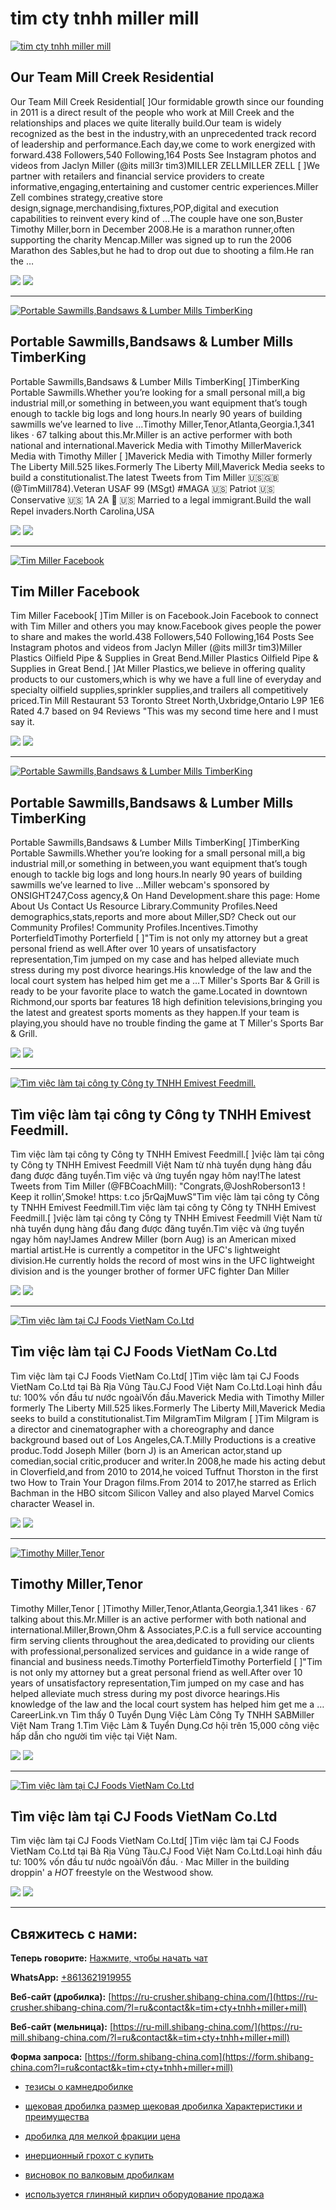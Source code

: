 # tim cty tnhh miller mill

<a href="https://swt.shibang-china.com/?l=ru&img&k=tim+cty+tnhh+miller+mill" target="_blank">![tim cty tnhh miller mill](http://static.shibang-china.com/all-800x300/1269.jpg)</a>

## Our Team Mill Creek Residential
Our Team Mill Creek Residential[ ]Our formidable growth since our founding in 2011 is a direct result of the people who work at Mill Creek and the relationships and places we quite literally build.Our team is widely recognized as the best in the industry,with an unprecedented track record of leadership and performance.Each day,we come to work energized with forward.438 Followers,540 Following,164 Posts See Instagram photos and videos from Jaclyn Miller (@its mill3r tim3)MILLER ZELLMILLER ZELL [ ]We partner with retailers and financial service providers to create informative,engaging,entertaining and customer centric experiences.Miller Zell combines strategy,creative store design,signage,merchandising,fixtures,POP,digital and execution capabilities to reinvent every kind of …The couple have one son,Buster Timothy Miller,born in December 2008.He is a marathon runner,often supporting the charity Mencap.Miller was signed up to run the 2006 Marathon des Sables,but he had to drop out due to shooting a film.He ran the …


<a href="https://whatsapp.shibangsoft.com/WhatsApp.php" target="_blank" title="WhatsApp">![](http://static.shibang-china.com/icon/whatsapp.png)</a> <a href="https://swt.shibang-china.com/?l=ru&icon&k=tim+cty+tnhh+miller+mill" target="_blank">![](http://static.shibang-china.com/icon/chat-ru.png)</a>

---

<a href="https://swt.shibang-china.com/?l=ru&img&k=tim+cty+tnhh+miller+mill" target="_blank">![Portable Sawmills,Bandsaws &amp; Lumber Mills TimberKing](http://static.shibang-china.com/all-800x300/1103.jpg)</a>

## Portable Sawmills,Bandsaws &amp; Lumber Mills TimberKing
Portable Sawmills,Bandsaws &amp; Lumber Mills TimberKing[ ]TimberKing Portable Sawmills.Whether you’re looking for a small personal mill,a big industrial mill,or something in between,you want equipment that’s tough enough to tackle big logs and long hours.In nearly 90 years of building sawmills we’ve learned to live …Timothy Miller,Tenor,Atlanta,Georgia.1,341 likes &#183; 67 talking about this.Mr.Miller is an active performer with both national and international.Maverick Media with Timothy MillerMaverick Media with Timothy Miller [ ]Maverick Media with Timothy Miller formerly The Liberty Mill.525 likes.Formerly The Liberty Mill,Maverick Media seeks to build a constitutionalist.The latest Tweets from Tim Miller 🇺🇸🇬🇧 (@TimMill784).Veteran USAF 99 (MSgt) #MAGA 🇺🇸 Patriot 🇺🇸 Conservative 🇺🇸 1A 2A 🏹 🇺🇸 Married to a legal immigrant.Build the wall Repel invaders.North Carolina,USA


<a href="https://whatsapp.shibangsoft.com/WhatsApp.php" target="_blank" title="WhatsApp">![](http://static.shibang-china.com/icon/whatsapp.png)</a> <a href="https://swt.shibang-china.com/?l=ru&icon&k=tim+cty+tnhh+miller+mill" target="_blank">![](http://static.shibang-china.com/icon/chat-ru.png)</a>

---

<a href="https://swt.shibang-china.com/?l=ru&img&k=tim+cty+tnhh+miller+mill" target="_blank">![Tim Miller Facebook](http://static.shibang-china.com/all-800x300/52.jpg)</a>

## Tim Miller Facebook
Tim Miller Facebook[ ]Tim Miller is on Facebook.Join Facebook to connect with Tim Miller and others you may know.Facebook gives people the power to share and makes the world.438 Followers,540 Following,164 Posts See Instagram photos and videos from Jaclyn Miller (@its mill3r tim3)Miller Plastics Oilfield Pipe &amp; Supplies in Great Bend.Miller Plastics Oilfield Pipe &amp; Supplies in Great Bend.[ ]At Miller Plastics,we believe in offering quality products to our customers,which is why we have a full line of everyday and specialty oilfield supplies,sprinkler supplies,and trailers all competitively priced.Tin Mill Restaurant 53 Toronto Street North,Uxbridge,Ontario L9P 1E6 Rated 4.7 based on 94 Reviews &quot;This was my second time here and I must say it.


<a href="https://whatsapp.shibangsoft.com/WhatsApp.php" target="_blank" title="WhatsApp">![](http://static.shibang-china.com/icon/whatsapp.png)</a> <a href="https://swt.shibang-china.com/?l=ru&icon&k=tim+cty+tnhh+miller+mill" target="_blank">![](http://static.shibang-china.com/icon/chat-ru.png)</a>

---

<a href="https://swt.shibang-china.com/?l=ru&img&k=tim+cty+tnhh+miller+mill" target="_blank">![Portable Sawmills,Bandsaws &amp; Lumber Mills TimberKing](http://static.shibang-china.com/all-800x300/799.jpg)</a>

## Portable Sawmills,Bandsaws &amp; Lumber Mills TimberKing
Portable Sawmills,Bandsaws &amp; Lumber Mills TimberKing[ ]TimberKing Portable Sawmills.Whether you’re looking for a small personal mill,a big industrial mill,or something in between,you want equipment that’s tough enough to tackle big logs and long hours.In nearly 90 years of building sawmills we’ve learned to live …Miller webcam's sponsored by ONSIGHT247,Coss agency,&amp; On Hand Development.share this page: Home About Us Contact Us Resource Library.Community Profiles.Need demographics,stats,reports and more about Miller,SD? Check out our Community Profiles! Community Profiles.Incentives.Timothy PorterfieldTimothy Porterfield [ ]&quot;Tim is not only my attorney but a great personal friend as well.After over 10 years of unsatisfactory representation,Tim jumped on my case and has helped alleviate much stress during my post divorce hearings.His knowledge of the law and the local court system has helped him get me a …T Miller's Sports Bar &amp; Grill is ready to be your favorite place to watch the game.Located in downtown Richmond,our sports bar features 18 high definition televisions,bringing you the latest and greatest sports moments as they happen.If your team is playing,you should have no trouble finding the game at T Miller's Sports Bar &amp; Grill.


<a href="https://whatsapp.shibangsoft.com/WhatsApp.php" target="_blank" title="WhatsApp">![](http://static.shibang-china.com/icon/whatsapp.png)</a> <a href="https://swt.shibang-china.com/?l=ru&icon&k=tim+cty+tnhh+miller+mill" target="_blank">![](http://static.shibang-china.com/icon/chat-ru.png)</a>

---

<a href="https://swt.shibang-china.com/?l=ru&img&k=tim+cty+tnhh+miller+mill" target="_blank">![T&#236;m việc l&#224;m tại c&#244;ng ty C&#244;ng ty TNHH Emivest Feedmill.](http://static.shibang-china.com/all-800x300/976.jpg)</a>

## T&#236;m việc l&#224;m tại c&#244;ng ty C&#244;ng ty TNHH Emivest Feedmill.
T&#236;m việc l&#224;m tại c&#244;ng ty C&#244;ng ty TNHH Emivest Feedmill.[ ]việc l&#224;m tại c&#244;ng ty C&#244;ng ty TNHH Emivest Feedmill Việt Nam từ nh&#224; tuyển dụng h&#224;ng đầu đang được đăng tuyển.T&#236;m việc v&#224; ứng tuyển ngay h&#244;m nay!The latest Tweets from Tim Miller (@FBCoachMill): &quot;Congrats,@JoshRoberson13 ! Keep it rollin’,Smoke! https: t.co j5rQajMuwS&quot;T&#236;m việc l&#224;m tại c&#244;ng ty C&#244;ng ty TNHH Emivest Feedmill.T&#236;m việc l&#224;m tại c&#244;ng ty C&#244;ng ty TNHH Emivest Feedmill.[ ]việc l&#224;m tại c&#244;ng ty C&#244;ng ty TNHH Emivest Feedmill Việt Nam từ nh&#224; tuyển dụng h&#224;ng đầu đang được đăng tuyển.T&#236;m việc v&#224; ứng tuyển ngay h&#244;m nay!James Andrew Miller (born Aug) is an American mixed martial artist.He is currently a competitor in the UFC's lightweight division.He currently holds the record of most wins in the UFC lightweight division and is the younger brother of former UFC fighter Dan Miller


<a href="https://whatsapp.shibangsoft.com/WhatsApp.php" target="_blank" title="WhatsApp">![](http://static.shibang-china.com/icon/whatsapp.png)</a> <a href="https://swt.shibang-china.com/?l=ru&icon&k=tim+cty+tnhh+miller+mill" target="_blank">![](http://static.shibang-china.com/icon/chat-ru.png)</a>

---

<a href="https://swt.shibang-china.com/?l=ru&img&k=tim+cty+tnhh+miller+mill" target="_blank">![T&#236;m việc l&#224;m tại CJ Foods VietNam Co.Ltd](http://static.shibang-china.com/all-800x300/559.jpg)</a>

## T&#236;m việc l&#224;m tại CJ Foods VietNam Co.Ltd
T&#236;m việc l&#224;m tại CJ Foods VietNam Co.Ltd[ ]T&#236;m việc l&#224;m tại CJ Foods VietNam Co.Ltd tại B&#224; Rịa Vũng T&#224;u.CJ Food Việt Nam Co.Ltd.Loại h&#236;nh đầu tư: 100% vốn đầu tư nước ngo&#224;iVốn đầu.Maverick Media with Timothy Miller formerly The Liberty Mill.525 likes.Formerly The Liberty Mill,Maverick Media seeks to build a constitutionalist.Tim MilgramTim Milgram [ ]Tim Milgram is a director and cinematographer with a choreography and dance background based out of Los Angeles,CA.T.Milly Productions is a creative produc.Todd Joseph Miller (born J) is an American actor,stand up comedian,social critic,producer and writer.In 2008,he made his acting debut in Cloverfield,and from 2010 to 2014,he voiced Tuffnut Thorston in the first two How to Train Your Dragon films.From 2014 to 2017,he starred as Erlich Bachman in the HBO sitcom Silicon Valley and also played Marvel Comics character Weasel in.


<a href="https://whatsapp.shibangsoft.com/WhatsApp.php" target="_blank" title="WhatsApp">![](http://static.shibang-china.com/icon/whatsapp.png)</a> <a href="https://swt.shibang-china.com/?l=ru&icon&k=tim+cty+tnhh+miller+mill" target="_blank">![](http://static.shibang-china.com/icon/chat-ru.png)</a>

---

<a href="https://swt.shibang-china.com/?l=ru&img&k=tim+cty+tnhh+miller+mill" target="_blank">![Timothy Miller,Tenor](http://static.shibang-china.com/all-800x300/917.jpg)</a>

## Timothy Miller,Tenor
Timothy Miller,Tenor [ ]Timothy Miller,Tenor,Atlanta,Georgia.1,341 likes &#183; 67 talking about this.Mr.Miller is an active performer with both national and international.Miller,Brown,Ohm &amp; Associates,P.C.is a full service accounting firm serving clients throughout the area,dedicated to providing our clients with professional,personalized services and guidance in a wide range of financial and business needs.Timothy PorterfieldTimothy Porterfield [ ]&quot;Tim is not only my attorney but a great personal friend as well.After over 10 years of unsatisfactory representation,Tim jumped on my case and has helped alleviate much stress during my post divorce hearings.His knowledge of the law and the local court system has helped him get me a …CareerLink.vn T&#236;m thấy 0 Tuyển Dụng Việc L&#224;m C&#244;ng Ty TNHH SABMiller Việt Nam Trang 1.T&#236;m Việc L&#224;m &amp; Tuyển Dụng.Cơ hội tr&#234;n 15,000 c&#244;ng việc hấp dẫn cho người t&#236;m việc tại Việt Nam.


<a href="https://whatsapp.shibangsoft.com/WhatsApp.php" target="_blank" title="WhatsApp">![](http://static.shibang-china.com/icon/whatsapp.png)</a> <a href="https://swt.shibang-china.com/?l=ru&icon&k=tim+cty+tnhh+miller+mill" target="_blank">![](http://static.shibang-china.com/icon/chat-ru.png)</a>

---

<a href="https://swt.shibang-china.com/?l=ru&img&k=tim+cty+tnhh+miller+mill" target="_blank">![T&#236;m việc l&#224;m tại CJ Foods VietNam Co.Ltd](http://static.shibang-china.com/all-800x300/106.jpg)</a>

## T&#236;m việc l&#224;m tại CJ Foods VietNam Co.Ltd
T&#236;m việc l&#224;m tại CJ Foods VietNam Co.Ltd[ ]T&#236;m việc l&#224;m tại CJ Foods VietNam Co.Ltd tại B&#224; Rịa Vũng T&#224;u.CJ Food Việt Nam Co.Ltd.Loại h&#236;nh đầu tư: 100% vốn đầu tư nước ngo&#224;iVốn đầu.&nbsp;&#0183;&#32;Mac Miller in the building droppin' a *HOT* freestyle on the Westwood show.

<a href="https://whatsapp.shibangsoft.com/WhatsApp.php" target="_blank" title="WhatsApp">![](http://static.shibang-china.com/icon/whatsapp.png)</a> <a href="https://swt.shibang-china.com/?l=ru&icon&k=tim+cty+tnhh+miller+mill" target="_blank">![](http://static.shibang-china.com/icon/chat-ru.png)</a>

---
## Свяжитесь с нами:

**Теперь говорите:** [Нажмите, чтобы начать чат](https://swt.shibang-china.com?l=ru&contact&k=tim+cty+tnhh+miller+mill)

**WhatsApp:**  [+8613621919955](https://whatsapp.shibangsoft.com/WhatsApp.php)

**Веб-сайт (дробилка):** [https://ru-crusher.shibang-china.com/](https://ru-crusher.shibang-china.com/?l=ru&contact&k=tim+cty+tnhh+miller+mill)

**Веб-сайт (мельница):** [https://ru-mill.shibang-china.com/](https://ru-mill.shibang-china.com/?l=ru&contact&k=tim+cty+tnhh+miller+mill)

**Форма запроса:** [https://form.shibang-china.com](https://form.shibang-china.com?l=ru&contact&k=tim+cty+tnhh+miller+mill)

* [тезисы о камнедробилке](../117/%D1%82%D0%B5%D0%B7%D0%B8%D1%81%D1%8B%20%D0%BE%20%D0%BA%D0%B0%D0%BC%D0%BD%D0%B5%D0%B4%D1%80%D0%BE%D0%B1%D0%B8%D0%BB%D0%BA%D0%B5.md)

* [щековая дробилка размер щековая дробилка Характеристики и преимущества](../111/%D1%89%D0%B5%D0%BA%D0%BE%D0%B2%D0%B0%D1%8F%20%D0%B4%D1%80%D0%BE%D0%B1%D0%B8%D0%BB%D0%BA%D0%B0%20%D1%80%D0%B0%D0%B7%D0%BC%D0%B5%D1%80%20%D1%89%D0%B5%D0%BA%D0%BE%D0%B2%D0%B0%D1%8F%20%D0%B4%D1%80%D0%BE%D0%B1%D0%B8%D0%BB%D0%BA%D0%B0%20%D0%A5%D0%B0%D1%80%D0%B0%D0%BA%D1%82%D0%B5%D1%80%D0%B8%D1%81%D1%82%D0%B8%D0%BA%D0%B8%20%D0%B8%20%D0%BF%D1%80%D0%B5%D0%B8%D0%BC%D1%83%D1%89%D0%B5%D1%81%D1%82%D0%B2%D0%B0.md)

* [дробилка для мелкой фракции цена](../106/%D0%B4%D1%80%D0%BE%D0%B1%D0%B8%D0%BB%D0%BA%D0%B0%20%D0%B4%D0%BB%D1%8F%20%D0%BC%D0%B5%D0%BB%D0%BA%D0%BE%D0%B9%20%D1%84%D1%80%D0%B0%D0%BA%D1%86%D0%B8%D0%B8%20%D1%86%D0%B5%D0%BD%D0%B0.md)

* [инерционный грохот с купить](../113/%D0%B8%D0%BD%D0%B5%D1%80%D1%86%D0%B8%D0%BE%D0%BD%D0%BD%D1%8B%D0%B9%20%D0%B3%D1%80%D0%BE%D1%85%D0%BE%D1%82%20%D1%81%20%D0%BA%D1%83%D0%BF%D0%B8%D1%82%D1%8C.md)

* [висновок по валковым дробилкам](../107/%D0%B2%D0%B8%D1%81%D0%BD%D0%BE%D0%B2%D0%BE%D0%BA%20%D0%BF%D0%BE%20%D0%B2%D0%B0%D0%BB%D0%BA%D0%BE%D0%B2%D1%8B%D0%BC%20%D0%B4%D1%80%D0%BE%D0%B1%D0%B8%D0%BB%D0%BA%D0%B0%D0%BC.md)

* [используется глиняный кирпич оборудование продажа](../109/%D0%B8%D1%81%D0%BF%D0%BE%D0%BB%D1%8C%D0%B7%D1%83%D0%B5%D1%82%D1%81%D1%8F%20%D0%B3%D0%BB%D0%B8%D0%BD%D1%8F%D0%BD%D1%8B%D0%B9%20%D0%BA%D0%B8%D1%80%D0%BF%D0%B8%D1%87%20%D0%BE%D0%B1%D0%BE%D1%80%D1%83%D0%B4%D0%BE%D0%B2%D0%B0%D0%BD%D0%B8%D0%B5%20%D0%BF%D1%80%D0%BE%D0%B4%D0%B0%D0%B6%D0%B0.md)